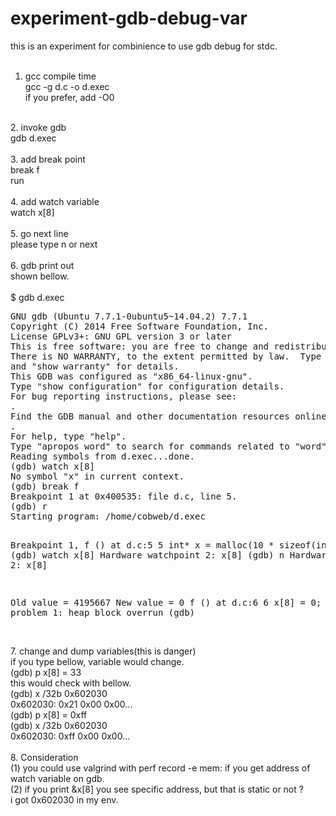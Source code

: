 # experiment-gdb-debug-var<BR>
this is an experiment for combinience to use gdb debug for stdc.<BR>
<BR>
1. gcc compile time<BR>
   gcc -g d.c -o d.exec<BR>
   if you prefer, add -O0 <BR>
<BR>
2. invoke gdb<BR>
   gdb d.exec<BR>
<BR>
3. add break point<BR>
  break f<BR>
  run<BR>
<BR>
4. add watch variable<BR>
   watch x[8]<BR>
<BR>
5. go next line<BR>
   please type n or next<BR>
<BR>
6. gdb print out<BR>
   shown bellow.<BR>
<BR>
$ gdb d.exec<BR>
<pre>
GNU gdb (Ubuntu 7.7.1-0ubuntu5~14.04.2) 7.7.1
Copyright (C) 2014 Free Software Foundation, Inc.
License GPLv3+: GNU GPL version 3 or later <http://gnu.org/licenses/gpl.html>
This is free software: you are free to change and redistribute it.
There is NO WARRANTY, to the extent permitted by law.  Type "show copying"
and "show warranty" for details.
This GDB was configured as "x86_64-linux-gnu".
Type "show configuration" for configuration details.
For bug reporting instructions, please see:
<http://www.gnu.org/software/gdb/bugs/>.
Find the GDB manual and other documentation resources online at:
<http://www.gnu.org/software/gdb/documentation/>.
For help, type "help".
Type "apropos word" to search for commands related to "word"...
Reading symbols from d.exec...done.
(gdb) watch x[8]
No symbol "x" in current context.
(gdb) break f
Breakpoint 1 at 0x400535: file d.c, line 5.
(gdb) r
Starting program: /home/cobweb/d.exec 

Breakpoint 1, f () at d.c:5
5            int* x = malloc(10 * sizeof(int));
(gdb) watch x[8]
Hardware watchpoint 2: x[8]
(gdb) n
Hardware watchpoint 2: x[8]

Old value = 4195667
New value = 0
f () at d.c:6
6            x[8] = 0;        // problem 1: heap block overrun
(gdb) 
</pre>
<BR>
7. change and dump variables(this is danger)<BR>
if you type bellow, variable would change.<BR>
(gdb) p x[8] = 33<BR>
this would check with bellow.<BR>
(gdb)  x /32b 0x602030<BR>
0x602030:   0x21 0x00 0x00...<BR>
(gdb) p x[8] = 0xff<BR>
(gdb)  x /32b 0x602030<BR>
0x602030:   0xff 0x00 0x00...<BR>
<BR>
8. Consideration<BR>
(1) you could use valgrind with perf record -e mem: if you get address of watch variable on gdb.<BR>
(2) if you print &x[8] you see specific address, but that is static or not ?<BR>
    i got 0x602030 in my env.<BR>
